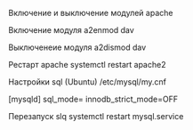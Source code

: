 Включение и выключение модулей apache

Включение модуля
a2enmod dav

Выключенеие модуля
a2dismod dav

Рестарт apache
systemctl restart apache2

Настройки sql (Ubuntu)
/etc/mysql/my.cnf

[mysqld]
sql_mode=
innodb_strict_mode=OFF

Перезапуск slq
systemctl restart mysql.service
